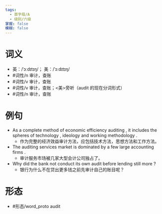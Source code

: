 ```yaml
---
tags:
  - 首字母/A
  - 级别/六级
掌握: false
模糊: false
---
```

# 词义
- 英：/ˈɔːdɪtɪŋ/； 美：/ˈɔːdɪtɪŋ/
- #词性/n 审计，查账
- #词性/v 审计，查账
- #词性/v  审计，查账；<美>旁听（audit 的现在分词形式）
- #词性/n  审计，查账
# 例句
- As a complete method of economic efficiency auditing , it includes the spheres of technology , ideology and working methodology .
	- 作为完整的经济效益审计方法，应包括技术方法，思想方法和工作方法。
- The auditing services market is dominated by a few large accounting firms .
	- 审计服务市场被几家大型会计公司独占了。
- Why did the bank not conduct its own audit before lending still more ?
	- 银行为什么不在贷出更多钱之前先审计自己的账目呢？
# 形态
- #形态/word_proto audit

